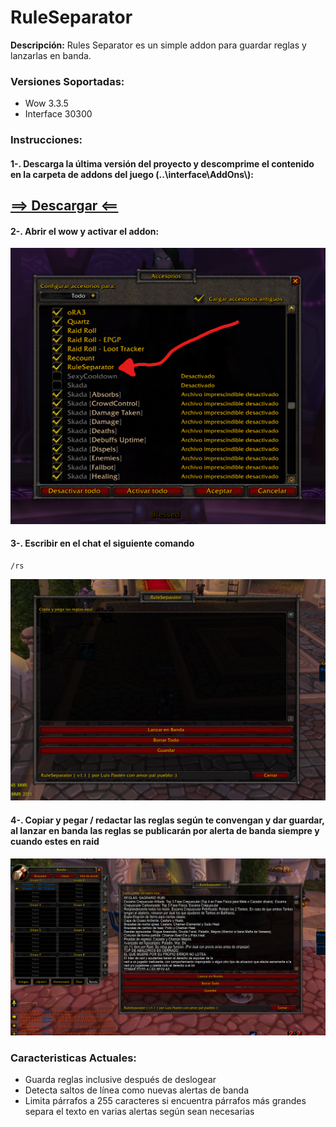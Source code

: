 # RuleSeparator

**Descripción:** Rules Separator es un simple addon para guardar reglas y lanzarlas en banda. 


### Versiones Soportadas:
- Wow 3.3.5
- Interface 30300

### Instrucciones:

#### 1-. Descarga la última versión del proyecto y descomprime el contenido en la carpeta de addons del juego (..\interface\AddOns\\):
## [==> Descargar <==](https://github.com/luispastendev/RuleSeparator/releases/download/v1.1/RuleSeparator.zip)

#### 2-. Abrir el wow y activar el addon:
![Activar addon](/screenshots/img1.png "Activar Addon")

#### 3-. Escribir en el chat el siguiente comando
```
/rs
```
![Mostrar addon](/screenshots/img2.png "Mostrar Addon")

#### 4-. Copiar y pegar / redactar las reglas según te convengan y dar guardar, al lanzar en banda las reglas se publicarán por alerta de banda siempre y cuando estes en raid
![Usar addon](/screenshots/img3.png "Usar Addon")


### Caracteristicas Actuales:
- Guarda reglas inclusive después de deslogear
- Detecta saltos de línea como nuevas alertas de banda
- Limita párrafos a 255 caracteres si encuentra párrafos más grandes separa el texto en varias alertas según sean necesarias 


